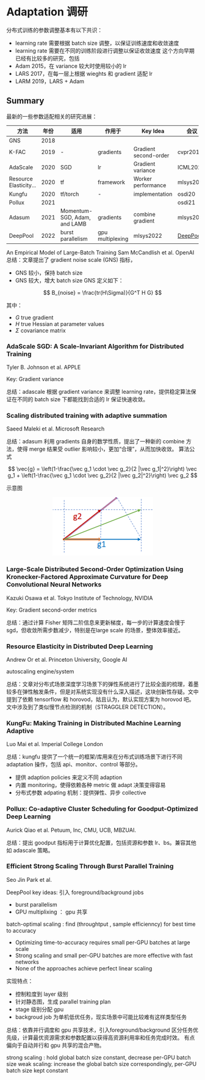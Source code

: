 # Adaptation 调研

分布式训练的参数调整基本有以下共识：
* learning rate 需要根据 batch size 调整，以保证训练速度和收敛速度
* learning rate 需要在不同的训练阶段进行调整以保证收敛速度
这个方向早期已经有比较多的研究，包括
* Adam 2015，在 variance 较大时使用较小的 lr
* LARS 2017，在每一层上根据 wieghts 和 gradient 适配 lr
* LARM 2019，LARS + Adam

## Summary
最新的一些参数适配相关的研究进展：

| 方法 | 年份 | 适用 | 作用于 | Key Idea | 会议 | 开源 |
| --- | --- | --- | --- | --- | --- | --- |
| GNS | 2018 | | | | |  |
| K-FAC | 2019 | - | gradients | Gradient second-order | cvpr2019 |  |
| AdaScale | 2020 | SGD | lr | Gradient variance | ICML2020 |  |
| Resource Elasticity...  | 2020 | tf | framework | Worker performance | mlsys2020 |  |
| Kungfu | 2020 | tf/torch | - | implementation | osdi20 | [KungFu](https://github.com/lsds/KungFu) |
| Pollux | 2021 | | | | osdi21 | [adaptdl](https://github.com/petuum/adaptdl) |
| Adasum | 2021 | Momentum-SGD, Adam, and LAMB | gradients | combine gradient | mlsys2021 | [horovod](https://github.com/horovod/horovod) |
| DeepPool | 2022 | burst parallelism | gpu multiplexing | mlsys2022 | [DeepPool](https://github.com/DeepPoolML/DeepPool) |


An Empirical Model of Large-Batch Training
Sam McCandlish et al. OpenAI
总结：文章提出了 gradient noise scale (GNS) 指标，
* GNS 较小，保持 batch size
* GNS 较大，增大 batch size
GNS 定义如下：

$$
B_{noise} = \frac{tr(H\Sigma)}{G^T H G}
$$

其中：
* $G$ true gradient
* $H$ true Hessian at parameter values
* $\Sigma$  covariance matrix

### AdaScale SGD: A Scale-Invariant Algorithm for Distributed Training
Tyler B. Johnson et al. APPLE

Key: Gradient variance

总结：adascale 根据 gradient variance 来调整 learning rate，提供稳定算法保证在不同的 batch size 下都能找到合适的 lr 保证快速收敛。

### Scaling distributed training with adaptive summation
Saeed Maleki et al. Microsoft Research

总结：adasum 利用 gradients 自身的数学性质，提出了一种新的 combine 方法，使得 merge 结果受 outlier 影响较小，更加“合理”，从而加快收敛。
算法公式

$$
\vec{g} =
\left(1-\frac{\vec g_1 \cdot \vec g_2}{2 |\vec g_1|^2}\right) \vec g_1
+
\left(1-\frac{\vec g_1 \cdot \vec g_2}{2 |\vec g_2|^2}\right) \vec g_2
$$

示意图

<p align="center"> <img src="./assets/adasum.png" /> </p>


### Large-Scale Distributed Second-Order Optimization Using Kronecker-Factored Approximate Curvature for Deep Convolutional Neural Networks
Kazuki Osawa et al. Tokyo Institute of Technology, NVIDIA

Key: Gradient second-order metrics

总结：通过计算 Fisher 矩阵二阶信息来更新梯度，每一步的计算速度会慢于sgd，但收敛所需步数减少，特别是在large scale 的场景，整体效率接近。

### Resource Elasticity in Distributed Deep Learning
Andrew Or et al. Princeton University, Google AI

autoscaling engine/system

总结：文章对分布式场景深度学习场景下的弹性系统进行了比较全面的梳理，着墨较多在弹性触发条件，但是对系统实现没有什么深入描述，这块创新性存疑。文中提到了依赖 tensorflow 和 horovod，姑且认为，默认实现方案为 horovod 吧。
文中涉及到了类似慢节点检测的机制（STRAGGLER DETECTION）。

### KungFu: Making Training in Distributed Machine Learning Adaptive
Luo Mai et al. Imperial College London

总结：kungfu 提供了一个统一的框架/库用来在分布式训练场景下进行不同 adaptation 操作，包括 api、monitor、control 等部分。
* 提供 adaption policies 来定义不同 adaption
* 内置 monitoring，使得依赖各种 metric 做 adapt 决策变得容易
* 分布式参数 adpating 机制：提供弹性、异步 collective

### Pollux: Co-adaptive Cluster Scheduling for Goodput-Optimized Deep Learning
Aurick Qiao et al. Petuum, Inc, CMU, UCB, MBZUAI.

总结：提出 goodput 指标用于计算优化配置，包括资源和参数 lr、bs。兼容其他如 adascale 策略。

### Efficient Strong Scaling Through Burst Parallel Training
Seo Jin Park et al.

DeepPool key ideas: 引入 foreground/background jobs
* burst parallelism
* GPU multiplixing ： gpu 共享

batch-optimal scaling : find (throughtput , sample efficienncy) for best time to accuracy
* Optimizing time-to-accuracy requires small per-GPU batches at large scale
* Strong scaling and small per-GPU batches are more effective with fast networks
* None of the approaches achieve perfect linear scaling

实现特点：
* 控制粒度到 layer 级别
* 针对静态图，生成 parallel training plan
* stage 级别分配 gpu
* backgroud job 为单机低优任务，现实场景中可能比较难有这样类型任务

总结：依靠并行调度和 gpu 共享技术，引入foreground/background 区分任务优先级，计算最优资源需求和参数配置以获得高资源利用率和任务完成时效。
有点偏向于自动并行和 gpu 共享的混合产物。

strong scaling :  hold global batch size constant, decrease per-GPU batch size
weak scaling: increase the global batch size correspondingly, per-GPU batch size kept constant
